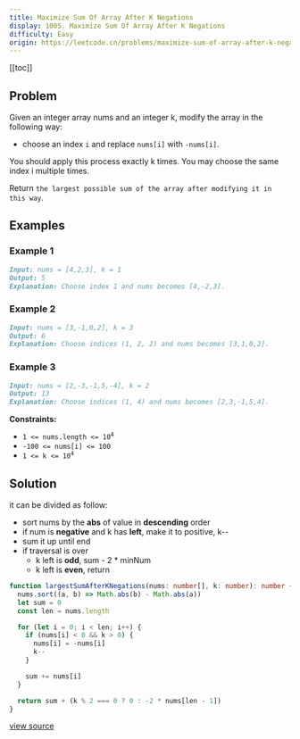 ```yaml
---
title: Maximize Sum Of Array After K Negations
display: 1005. Maximize Sum Of Array After K Negations
difficulty: Easy
origin: https://leetcode.cn/problems/maximize-sum-of-array-after-k-negations
---
```


[[toc]]

## Problem

Given an integer array nums and an integer k, modify the array in the following way:

- choose an index `i` and replace `nums[i]` with `-nums[i]`.

You should apply this process exactly k times. You may choose the same index i multiple times.

Return `the largest possible sum of the array after modifying it in this way`.

## Examples

### Example 1

```md
Input: nums = [4,2,3], k = 1
Output: 5
Explanation: Choose index 1 and nums becomes [4,-2,3].
```

### Example 2

```md
Input: nums = [3,-1,0,2], k = 3
Output: 6
Explanation: Choose indices (1, 2, 2) and nums becomes [3,1,0,2].
```

### Example 3

```md
Input: nums = [2,-3,-1,5,-4], k = 2
Output: 13
Explanation: Choose indices (1, 4) and nums becomes [2,3,-1,5,4].
```

**Constraints:**

- <code>1 <= nums.length <= 10<sup>4</sup></code>
- `-100 <= nums[i] <= 100`
- <code>1 <= k <= 10<sup>4</sup></code>

## Solution

it can be divided as follow:

- sort nums by the **abs** of value in **descending** order
- if num is **negative** and k has **left**, make it to positive, k--
- sum it up until end
- if traversal is over
    - k left is **odd**, sum - 2 * minNum
    - k left is **even**, return

```ts
function largestSumAfterKNegations(nums: number[], k: number): number {
  nums.sort((a, b) => Math.abs(b) - Math.abs(a))
  let sum = 0
  const len = nums.length

  for (let i = 0; i < len; i++) {
    if (nums[i] < 0 && k > 0) {
      nums[i] = -nums[i]
      k--
    }

    sum += nums[i]
  }

  return sum + (k % 2 === 0 ? 0 : -2 * nums[len - 1])
}
```

[view source](https://leetcode.cn/problems/maximize-sum-of-array-after-k-negations)
